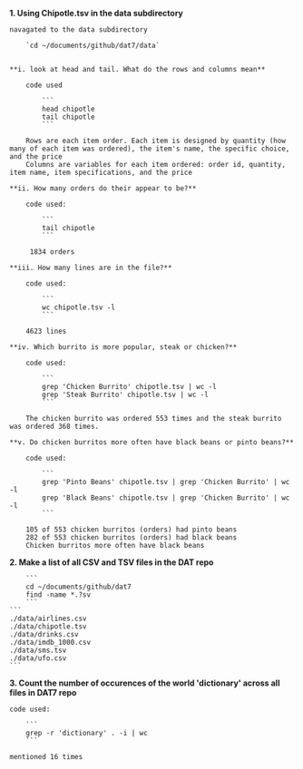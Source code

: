**1. Using Chipotle.tsv in the data subdirectory**

	navagated to the data subdirectory

		`cd ~/documents/github/dat7/data`
		

	**i. look at head and tail. What do the rows and columns mean**
		
		code used
			
			```
			head chipotle
			tail chipotle
			```

		Rows are each item order. Each item is designed by quantity (how many of each item was ordered), the item's name, the specific choice, and the price
		Columns are variables for each item ordered: order id, quantity, item name, item specifications, and the price

	**ii. How many orders do their appear to be?**
		
		code used: 
			
			```
			tail chipotle
			```

		 1834 orders

	**iii. How many lines are in the file?**

		code used:
	
			```
			wc chipotle.tsv -l
			```

		4623 lines

	**iv. Which burrito is more popular, steak or chicken?**
		
		code used:

			```
			grep 'Chicken Burrito' chipotle.tsv | wc -l
			grep 'Steak Burrito' chipotle.tsv | wc -l
			```

		The chicken burrito was ordered 553 times and the steak burrito was ordered 368 times. 

	**v. Do chicken burritos more often have black beans or pinto beans?**

		code used:

			```
			grep 'Pinto Beans' chipotle.tsv | grep 'Chicken Burrito' | wc -l
			grep 'Black Beans' chipotle.tsv | grep 'Chicken Burrito' | wc -l
			```

		105 of 553 chicken burritos (orders) had pinto beans
		282 of 553 chicken burritos (orders) had black beans
		Chicken burritos more often have black beans

**2. Make a list of all CSV and TSV files in the DAT repo**
	

		```
		cd ~/documents/github/dat7
		find -name *.?sv
		```
	```
	./data/airlines.csv
	./data/chipotle.tsv
	./data/drinks.csv
	./data/imdb_1000.csv
	./data/sms.tsv
	./data/ufo.csv
	```
**3. Count the number of occurences of the world 'dictionary' across all files in DAT7 repo**

	code used: 

		```
		grep -r 'dictionary' . -i | wc
		```

	mentioned 16 times
	
		
